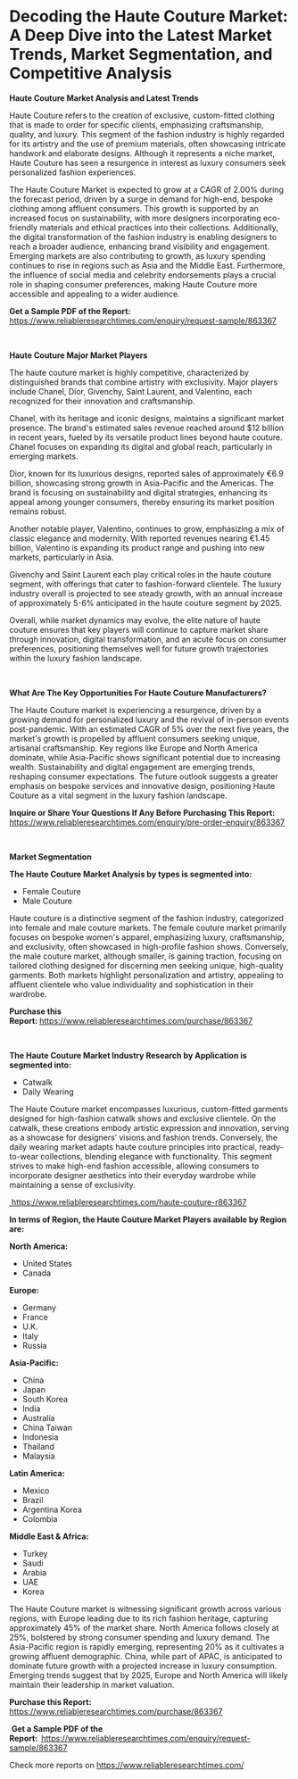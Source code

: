<p><h1>Decoding the Haute Couture Market: A Deep Dive into the Latest Market Trends, Market Segmentation, and Competitive Analysis</h1></p><p><strong>Haute Couture Market Analysis and Latest Trends</strong></p>
<p><p>Haute Couture refers to the creation of exclusive, custom-fitted clothing that is made to order for specific clients, emphasizing craftsmanship, quality, and luxury. This segment of the fashion industry is highly regarded for its artistry and the use of premium materials, often showcasing intricate handwork and elaborate designs. Although it represents a niche market, Haute Couture has seen a resurgence in interest as luxury consumers seek personalized fashion experiences.</p><p>The Haute Couture Market is expected to grow at a CAGR of 2.00% during the forecast period, driven by a surge in demand for high-end, bespoke clothing among affluent consumers. This growth is supported by an increased focus on sustainability, with more designers incorporating eco-friendly materials and ethical practices into their collections. Additionally, the digital transformation of the fashion industry is enabling designers to reach a broader audience, enhancing brand visibility and engagement. Emerging markets are also contributing to growth, as luxury spending continues to rise in regions such as Asia and the Middle East. Furthermore, the influence of social media and celebrity endorsements plays a crucial role in shaping consumer preferences, making Haute Couture more accessible and appealing to a wider audience.</p></p>
<p><strong>Get a Sample PDF of the Report:&nbsp;</strong> <a href="https://www.reliableresearchtimes.com/enquiry/request-sample/863367?utm_campaign=2232&utm_medium=2&utm_source=Github&utm_content=ia&utm_term=04042025&utm_id=haute-couture">https://www.reliableresearchtimes.com/enquiry/request-sample/863367</a></p>
<p>&nbsp;</p>
<p><strong>Haute Couture Major Market Players</strong></p>
<p><p>The haute couture market is highly competitive, characterized by distinguished brands that combine artistry with exclusivity. Major players include Chanel, Dior, Givenchy, Saint Laurent, and Valentino, each recognized for their innovation and craftsmanship.</p><p>Chanel, with its heritage and iconic designs, maintains a significant market presence. The brand's estimated sales revenue reached around $12 billion in recent years, fueled by its versatile product lines beyond haute couture. Chanel focuses on expanding its digital and global reach, particularly in emerging markets.</p><p>Dior, known for its luxurious designs, reported sales of approximately €6.9 billion, showcasing strong growth in Asia-Pacific and the Americas. The brand is focusing on sustainability and digital strategies, enhancing its appeal among younger consumers, thereby ensuring its market position remains robust.</p><p>Another notable player, Valentino, continues to grow, emphasizing a mix of classic elegance and modernity. With reported revenues nearing €1.45 billion, Valentino is expanding its product range and pushing into new markets, particularly in Asia.</p><p>Givenchy and Saint Laurent each play critical roles in the haute couture segment, with offerings that cater to fashion-forward clientele. The luxury industry overall is projected to see steady growth, with an annual increase of approximately 5-6% anticipated in the haute couture segment by 2025.</p><p>Overall, while market dynamics may evolve, the elite nature of haute couture ensures that key players will continue to capture market share through innovation, digital transformation, and an acute focus on consumer preferences, positioning themselves well for future growth trajectories within the luxury fashion landscape.</p></p>
<p>&nbsp;</p>
<p><strong>What Are The Key Opportunities For Haute Couture Manufacturers?</strong></p>
<p><p>The Haute Couture market is experiencing a resurgence, driven by a growing demand for personalized luxury and the revival of in-person events post-pandemic. With an estimated CAGR of 5% over the next five years, the market's growth is propelled by affluent consumers seeking unique, artisanal craftsmanship. Key regions like Europe and North America dominate, while Asia-Pacific shows significant potential due to increasing wealth. Sustainability and digital engagement are emerging trends, reshaping consumer expectations. The future outlook suggests a greater emphasis on bespoke services and innovative design, positioning Haute Couture as a vital segment in the luxury fashion landscape.</p></p>
<p><strong>Inquire or Share Your Questions If Any Before Purchasing This Report:</strong> <a href="https://www.reliableresearchtimes.com/enquiry/pre-order-enquiry/863367?utm_campaign=2232&utm_medium=2&utm_source=Github&utm_content=ia&utm_term=04042025&utm_id=haute-couture">https://www.reliableresearchtimes.com/enquiry/pre-order-enquiry/863367</a></p>
<p>&nbsp;</p>
<p><strong>Market Segmentation</strong></p>
<p><strong>The Haute Couture Market Analysis by types is segmented into:</strong></p>
<p><ul><li>Female Couture</li><li>Male Couture</li></ul></p>
<p><p>Haute couture is a distinctive segment of the fashion industry, categorized into female and male couture markets. The female couture market primarily focuses on bespoke women's apparel, emphasizing luxury, craftsmanship, and exclusivity, often showcased in high-profile fashion shows. Conversely, the male couture market, although smaller, is gaining traction, focusing on tailored clothing designed for discerning men seeking unique, high-quality garments. Both markets highlight personalization and artistry, appealing to affluent clientele who value individuality and sophistication in their wardrobe.</p></p>
<p><strong>Purchase this Report:&nbsp;</strong><a href="https://www.reliableresearchtimes.com/purchase/863367?utm_campaign=2232&utm_medium=2&utm_source=Github&utm_content=ia&utm_term=04042025&utm_id=haute-couture">https://www.reliableresearchtimes.com/purchase/863367</a></p>
<p>&nbsp;</p>
<p><strong>The Haute Couture Market Industry Research by Application is segmented into:</strong></p>
<p><ul><li>Catwalk</li><li>Daily Wearing</li></ul></p>
<p><p>The Haute Couture market encompasses luxurious, custom-fitted garments designed for high-fashion catwalk shows and exclusive clientele. On the catwalk, these creations embody artistic expression and innovation, serving as a showcase for designers’ visions and fashion trends. Conversely, the daily wearing market adapts haute couture principles into practical, ready-to-wear collections, blending elegance with functionality. This segment strives to make high-end fashion accessible, allowing consumers to incorporate designer aesthetics into their everyday wardrobe while maintaining a sense of exclusivity.</p></p>
<p><a href="https://www.reliableresearchtimes.com/haute-couture-r863367?utm_campaign=2232&utm_medium=2&utm_source=Github&utm_content=ia&utm_term=04042025&utm_id=haute-couture">&nbsp;https://www.reliableresearchtimes.com/haute-couture-r863367</a></p>
<p><strong>In terms of Region, the Haute Couture Market Players available by Region are:</strong></p>
<p>
    <p> <strong> North America: </strong>
        <ul>
            <li>United States</li>
            <li>Canada</li>
        </ul>
        </p> 
    <p> <strong> Europe: </strong>
        <ul>
            <li>Germany</li>
            <li>France</li>
            <li>U.K.</li>
            <li>Italy</li>
            <li>Russia</li>
        </ul>
        </p> 
    <p> <strong> Asia-Pacific: </strong>
        <ul>
            <li>China</li>
            <li>Japan</li>
            <li>South Korea</li>
            <li>India</li>
            <li>Australia</li>
            <li>China Taiwan</li>
            <li>Indonesia</li>
            <li>Thailand</li>
            <li>Malaysia</li>
        </ul>
        </p> 
    <p> <strong> Latin America: </strong>
        <ul>
            <li>Mexico</li>
            <li>Brazil</li>
            <li>Argentina Korea</li>
            <li>Colombia</li>
        </ul>
        </p> 
    <p> <strong> Middle East & Africa: </strong>
        <ul>
            <li>Turkey</li>
            <li>Saudi</li>
            <li>Arabia</li>
            <li>UAE</li>
            <li>Korea</li>
        </ul>
    </p>
    </p>
<p><p>The Haute Couture market is witnessing significant growth across various regions, with Europe leading due to its rich fashion heritage, capturing approximately 45% of the market share. North America follows closely at 25%, bolstered by strong consumer spending and luxury demand. The Asia-Pacific region is rapidly emerging, representing 20% as it cultivates a growing affluent demographic. China, while part of APAC, is anticipated to dominate future growth with a projected increase in luxury consumption. Emerging trends suggest that by 2025, Europe and North America will likely maintain their leadership in market valuation.</p></p>
<p><strong>Purchase this Report: </strong><a href="https://www.reliableresearchtimes.com/purchase/863367?utm_campaign=2232&utm_medium=2&utm_source=Github&utm_content=ia&utm_term=04042025&utm_id=haute-couture">https://www.reliableresearchtimes.com/purchase/863367</a></p>
<p>&nbsp;<strong>Get a Sample PDF of the Report:&nbsp;&nbsp;</strong><a href="https://www.reliableresearchtimes.com/enquiry/request-sample/863367?utm_campaign=2232&utm_medium=2&utm_source=Github&utm_content=ia&utm_term=04042025&utm_id=haute-couture">https://www.reliableresearchtimes.com/enquiry/request-sample/863367</a></p>
<p><strong></strong></p>
<p>Check more reports on <a href="https://www.reliableresearchtimes.com/?utm_campaign=2232&utm_medium=2&utm_source=Github&utm_content=ia&utm_term=04042025&utm_id=haute-couture">https://www.reliableresearchtimes.com/</a></p>